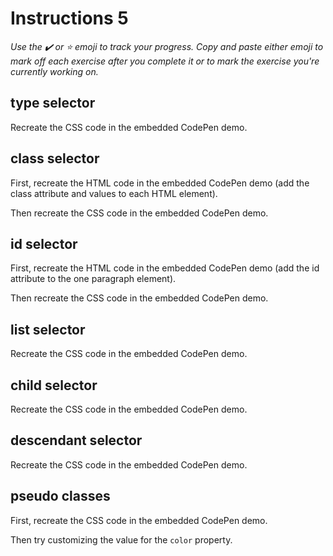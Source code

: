 # Instructions 5

*Use the ✔️ or ⭐️ emoji to track your progress. Copy and paste either emoji to mark off each exercise after you complete it or to mark the exercise you're currently working on.*

## type selector

Recreate the CSS code in the embedded CodePen demo.


## class selector

First, recreate the HTML code in the embedded CodePen demo (add the class attribute and values to each HTML element).

Then recreate the CSS code in the embedded CodePen demo.


## id selector

First, recreate the HTML code in the embedded CodePen demo (add the id attribute to the one paragraph element).

Then recreate the CSS code in the embedded CodePen demo.


## list selector

Recreate the CSS code in the embedded CodePen demo.


## child selector

Recreate the CSS code in the embedded CodePen demo.


## descendant selector

Recreate the CSS code in the embedded CodePen demo.


## pseudo classes

First, recreate the CSS code in the embedded CodePen demo.

Then try customizing the value for the `color` property.
